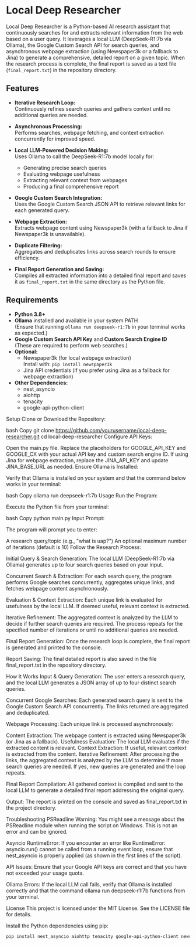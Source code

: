 # Local Deep Researcher

Local Deep Researcher is a Python-based AI research assistant that continuously searches for and extracts relevant information from the web based on a user query. It leverages a local LLM (DeepSeek-R1:7b via Ollama), the Google Custom Search API for search queries, and asynchronous webpage extraction (using Newspaper3k or a fallback to Jina) to generate a comprehensive, detailed report on a given topic. When the research process is complete, the final report is saved as a text file (`final_report.txt`) in the repository directory.

## Features

- **Iterative Research Loop:**  
  Continuously refines search queries and gathers context until no additional queries are needed.

- **Asynchronous Processing:**  
  Performs searches, webpage fetching, and context extraction concurrently for improved speed.

- **Local LLM-Powered Decision Making:**  
  Uses Ollama to call the DeepSeek-R1:7b model locally for:
  - Generating precise search queries
  - Evaluating webpage usefulness
  - Extracting relevant context from webpages
  - Producing a final comprehensive report

- **Google Custom Search Integration:**  
  Uses the Google Custom Search JSON API to retrieve relevant links for each generated query.

- **Webpage Extraction:**  
  Extracts webpage content using Newspaper3k (with a fallback to Jina if Newspaper3k is unavailable).

- **Duplicate Filtering:**  
  Aggregates and deduplicates links across search rounds to ensure efficiency.

- **Final Report Generation and Saving:**  
  Compiles all extracted information into a detailed final report and saves it as `final_report.txt` in the same directory as the Python file.

## Requirements

- **Python 3.8+**
- **Ollama** installed and available in your system PATH  
  (Ensure that running `ollama run deepseek-r1:7b` in your terminal works as expected.)
- **Google Custom Search API Key** and **Custom Search Engine ID**  
  (These are required to perform web searches.)
- **Optional:**  
  - Newspaper3k (for local webpage extraction)  
    Install with: `pip install newspaper3k`  
  - Jina API credentials (if you prefer using Jina as a fallback for webpage extraction)
- **Other Dependencies:**  
  - nest_asyncio  
  - aiohttp  
  - tenacity  
  - google-api-python-client
 
Setup
Clone or Download the Repository:

bash
Copy
git clone https://github.com/yourusername/local-deep-researcher.git
cd local-deep-researcher
Configure API Keys:

Open the main.py file.
Replace the placeholders for GOOGLE_API_KEY and GOOGLE_CX with your actual API key and custom search engine ID.
If using Jina for webpage extraction, replace the JINA_API_KEY and update JINA_BASE_URL as needed.
Ensure Ollama is Installed:

Verify that Ollama is installed on your system and that the command below works in your terminal:

bash
Copy
ollama run deepseek-r1:7b
Usage
Run the Program:

Execute the Python file from your terminal:

bash
Copy
python main.py
Input Prompt:

The program will prompt you to enter:

A research query/topic (e.g., "what is uap?")
An optional maximum number of iterations (default is 10)
Follow the Research Process:

Initial Query & Search Generation:
The local LLM (DeepSeek-R1:7b via Ollama) generates up to four search queries based on your input.

Concurrent Search & Extraction:
For each search query, the program performs Google searches concurrently, aggregates unique links, and fetches webpage content asynchronously.

Evaluation & Context Extraction:
Each unique link is evaluated for usefulness by the local LLM. If deemed useful, relevant context is extracted.

Iterative Refinement:
The aggregated context is analyzed by the LLM to decide if further search queries are required. The process repeats for the specified number of iterations or until no additional queries are needed.

Final Report Generation:
Once the research loop is complete, the final report is generated and printed to the console.

Report Saving:
The final detailed report is also saved in the file final_report.txt in the repository directory.

How It Works
Input & Query Generation:
The user enters a research query, and the local LLM generates a JSON array of up to four distinct search queries.

Concurrent Google Searches:
Each generated search query is sent to the Google Custom Search API concurrently. The links returned are aggregated and deduplicated.

Webpage Processing:
Each unique link is processed asynchronously:

Content Extraction:
The webpage content is extracted using Newspaper3k (or Jina as a fallback).
Usefulness Evaluation:
The local LLM evaluates if the extracted content is relevant.
Context Extraction:
If useful, relevant context is extracted from the content.
Iterative Refinement:
After processing the links, the aggregated context is analyzed by the LLM to determine if more search queries are needed. If yes, new queries are generated and the loop repeats.

Final Report Compilation:
All gathered context is compiled and sent to the local LLM to generate a detailed final report addressing the original query.

Output:
The report is printed on the console and saved as final_report.txt in the project directory.

Troubleshooting
PSReadline Warning:
You might see a message about the PSReadline module when running the script on Windows. This is not an error and can be ignored.

Asyncio RuntimeError:
If you encounter an error like RuntimeError: asyncio.run() cannot be called from a running event loop, ensure that nest_asyncio is properly applied (as shown in the first lines of the script).

API Issues:
Ensure that your Google API keys are correct and that you have not exceeded your usage quota.

Ollama Errors:
If the local LLM call fails, verify that Ollama is installed correctly and that the command ollama run deepseek-r1:7b functions from your terminal.

License
This project is licensed under the MIT License. See the LICENSE file for details.

Install the Python dependencies using pip:

```bash
pip install nest_asyncio aiohttp tenacity google-api-python-client newspaper3k
